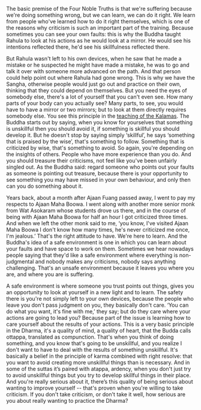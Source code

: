 The basic premise of the Four Noble Truths is that we're suffering because we're doing something wrong, but we can learn, we can do it right.
We learn from people who've learned how to do it right themselves, which is one of the reasons why criticism is such an important part of the training. Because sometimes you can see your own faults: this is why the Buddha taught Rahula to look at his actions as he would look at a mirror. He would see his intentions reflected there, he'd see his skillfulness reflected there.

But Rahula wasn't left to his own devices, when he saw that he made a mistake or he suspected he might have made a mistake, he was to go and talk it over with someone more advanced on the path. And that person could help point out where Rahula had gone wrong. This is why we have the Sangha, otherwise people would just go out and practice on their own, thinking that they could depend on themselves. But you need the eyes of somebody else, there's a lot of yourself that you can't even see.
How many parts of your body can you actually see? Many parts, to see, you would have to have a mirror or two mirrors; but to look at them directly requires somebody else. You see this principle in the [teaching of the Kalamas](https://www.dhammatalks.org/suttas/AN/AN3_66.html). The Buddha starts out by saying, when you know for yourselves that something is unskillful then you should avoid it, if something is skillful you should develop it. But he doesn't stop by saying simply ‘skillful’, he says ‘something that is praised by the wise’, that's something to follow. Something that is criticized by wise, that's something to avoid.
So again, you're depending on the insights of others. People who have more experience than you do.
And you should treasure their criticisms, not feel like you've been unfairly singled out. As the Buddha said: regard someone who points out your faults as someone is pointing out treasure, because there is your opportunity to see something you may have missed in your own behaviour, and only then can you do something about it.

Years back, about a month after Ajaan Fuang passed away, I went to pay my respects to Ajaan Maha Boowa. I went along with another more senior monk from Wat Asokaram whose students drove us there, and in the course of being with Ajaan Maha Boowa for half an hour I got criticized three times. And when we left the other monk said to me, ‘you know, I've visited Ajaan Maha Boowa I don't know how many times, he's never criticized me once, I'm jealous.’ That's the right attitude to have. We're here to learn.
And the Buddha's idea of a safe environment is one in which you can learn about your faults and have space to work on them. Sometimes we hear nowadays people saying that they'd like a safe environment where everything is non-judgmental and nobody makes any criticisms, nobody says anything challenging. That's an unsafe environment because it leaves you where you are, and where you are is suffering.

A safe environment is where someone you trust points out things, gives you an opportunity to look at yourself in a new light and to learn.
The safety there is you're not simply left to your own devices, because the people who leave you don't pass judgment on you, they basically don't care. ‘You can do what you want, it's fine with me,’ they say; but do they care where your actions are going to lead you? Because part of the issue is learning how to care yourself about the results of your actions. This is a very basic principle in the Dharma, it's a quality of mind, a quality of heart, that the Budda calls ottappa, translated as compunction. That's when you think of doing something, and you know that's going to be unskillful, and you realize I don't want to have to deal with the results of something unskillful. It's basically a belief in the principle of karma combined with right resolve: that you want to avoid creating more unskillful things than is necessary.
And in some of the suttas it’s paired with atappa, ardency, when you don't just try to avoid unskillful things but you try to develop skillful things in their place. And you're really serious about it, there’s this quality of being serious about wanting to improve yourself -- that's proven when you're willing to take criticism.
If you don't take criticism, or don't take it well, how serious are you about really wanting to practice the Dharma?